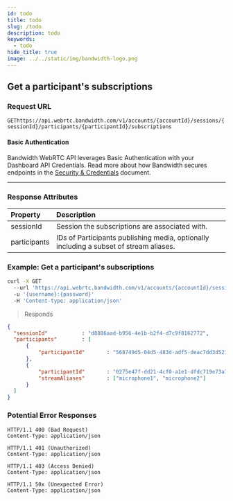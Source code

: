 ```yaml
---
id: todo
title: todo
slug: /todo
description: todo
keywords:
  - todo
hide_title: true
image: ../../static/img/bandwidth-logo.png
---
```



## Get a participant's subscriptions


### Request URL
<code class="get">GET</code>`https://api.webrtc.bandwidth.com/v1/accounts/{accountId}/sessions/{sessionId}/participants/{participantId}/subscriptions`

#### Basic Authentication

Bandwidth WebRTC API leverages Basic Authentication with your Dashboard API Credentials. Read more about how Bandwidth secures endpoints in the [Security & Credentials](../../../guides/accountCredentials.md) document.

---


### Response Attributes
| Property                    | Description                                                                                       
|:----------------------------|:--------------------------------------------------------------------------------------------------
| sessionId                   | Session the subscriptions are associated with.                                                    
| participants                | IDs of Participants publishing media, optionally including a subset of stream aliases.                                  





### Example: Get a participant's subscriptions


```bash
curl -X GET 
  --url 'https://api.webrtc.bandwidth.com/v1/accounts/{accountId}/sessions/{sessionId}/participants/{participantId}/subscriptions' 
  -u '{username}:{password}' 
  -H 'Content-type: application/json' 
```

> Responds

```json
{
  "sessionId"           : "d8886aad-b956-4e1b-b2f4-d7c9f8162772",
  "participants"        : [
      {
          "participantId"       : "568749d5-04d5-483d-adf5-deac7dd3d521"
      },
      {
          "participantId"       : "0275e47f-dd21-4cf0-a1e1-dfdc719e73a7",
          "streamAliases"       : ["microphone1", "microphone2"]
      } 
  ]
}
```

### Potential Error Responses

```http
HTTP/1.1 400 (Bad Request)
Content-Type: application/json
```

```http
HTTP/1.1 401 (Unauthorized)
Content-Type: application/json
```

```http
HTTP/1.1 403 (Access Denied)
Content-Type: application/json
```

```http
HTTP/1.1 50x (Unexpected Error)
Content-Type: application/json
```

